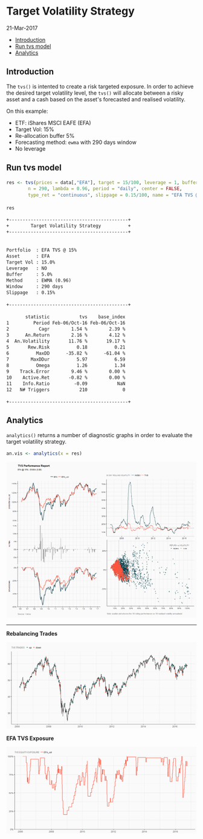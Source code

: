 Target Volatility Strategy
================
21-Mar-2017

-   [Introduction](#introduction)
-   [Run tvs model](#run-tvs-model)
-   [Analytics](#analytics)

Introduction
------------

The `tvs()` is intented to create a risk targeted exposure. In order to achieve the desired target volatility level, the `tvs()` will allocate between a risky asset and a cash based on the asset's forecasted and realised volatility.

On this example:

-   ETF: iShares MSCI EAFE (EFA)
-   Target Vol: 15%
-   Re-allocation buffer 5%
-   Forecasting method: `ewma` with 290 days window
-   No leverage

Run tvs model
-------------

``` r
res <- tvs(prices = data[,"EFA"], target = 15/100, leverage = 1, buffer = 5/100,
        n = 290, lambda = 0.96, period = "daily", center = FALSE,  
        type_ret = "continuous", slippage = 0.15/100, name = "EFA TVS @ 15%")

res
```


    +--------------------------------------------+
    +        Target Volatility Strategy          + 
    +--------------------------------------------+


    Portfolio  : EFA TVS @ 15% 
    Asset      : EFA 
    Target Vol : 15.0% 
    Leverage   : NO 
    Buffer     : 5.0% 
    Method     : EWMA (0.96) 
    Window     : 290 days 
    Slippage   : 0.15% 

    +--------------------------------------------+

           statistic           tvs    base_index
    1         Period Feb-06/Oct-16 Feb-06/Oct-16
    2           Cagr        1.54 %        2.39 %
    3      An.Return        2.16 %        4.12 %
    4  An.Volatility       11.76 %       19.17 %
    5       Rew.Risk          0.18          0.21
    6          MaxDD      -35.82 %      -61.04 %
    7        MaxDDur          5.97          6.59
    8          Omega          1.26          1.34
    9    Track.Error        9.46 %        0.00 %
    10    Active.Ret       -0.82 %        0.00 %
    11    Info.Ratio         -0.09           NaN
    12   N# Triggers           210             0

    +--------------------------------------------+

Analytics
---------

`analytics()` returns a number of diagnostic graphs in order to evaluate the target volatility strategy.

``` r
an.vis <- analytics(x = res)
```

![](aaR_tvs_files/figure-markdown_github/aar03-1.png)

------------------------------------------------------------------------

**Rebalancing Trades**

![](aaR_tvs_files/figure-markdown_github/aar04-1.png)

**EFA TVS Exposure**

![](aaR_tvs_files/figure-markdown_github/aar05-1.png)
